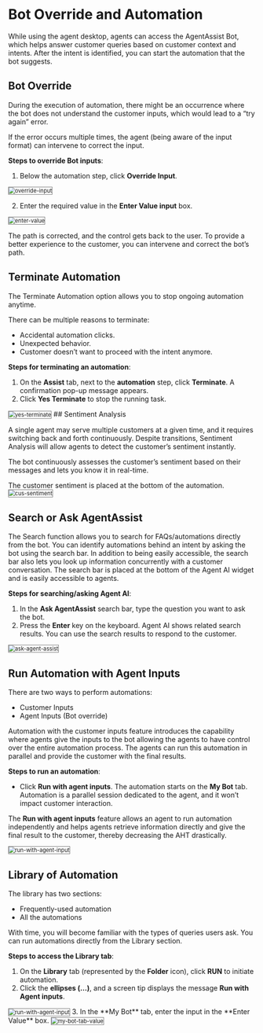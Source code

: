 # Bot Override and Automation

While using the agent desktop, agents can access the AgentAssist Bot, which helps answer customer queries based on customer context and intents. After the intent is identified, you can start the automation that the bot suggests.

## Bot Override
During the execution of automation, there might be an occurrence where the bot does not understand the customer inputs, which would lead to a “try again” error. 

If the error occurs multiple times, the agent (being aware of the input format) can intervene to correct the input.

**Steps to override Bot inputs**:

1. Below the automation step, click **Override Input**.
<img src="../bot-override-and-automation-images/override-input-1.png" alt="override-input" title="override-input" style="border: 1px solid gray; zoom:80%;">

2. Enter the required value in the **Enter Value input** box.
<img src="../bot-override-and-automation-images/enter-value-2.png" alt="enter-value" title="enter-value" style="border: 1px solid gray; zoom:80%;">

The path is corrected, and the control gets back to the user.
To provide a better experience to the customer, you can intervene and correct the bot’s path.


## Terminate Automation
The Terminate Automation option allows you to stop ongoing automation anytime.

There can be multiple reasons to terminate:
* Accidental automation clicks.
* Unexpected behavior.
* Customer doesn’t want to proceed with the intent anymore. 

**Steps for terminating an automation**:

1. On the **Assist** tab, next to the **automation** step, click **Terminate**. A confirmation pop-up message appears.
2. Click **Yes Terminate** to stop the running task.
<img src="../bot-override-and-automation-images/yes-terminate-3.png" alt="yes-terminate" title="yes-terminate" style="border: 1px solid gray; zoom:80%;">
## Sentiment Analysis

A single agent may serve multiple customers at a given time, and it requires switching back and forth continuously. Despite transitions, Sentiment Analysis will allow agents to detect the customer’s sentiment instantly.

The bot continuously assesses the customer’s sentiment based on their messages and lets you know it in real-time.

The customer sentiment is placed at the bottom of the automation.
<img src="../bot-override-and-automation-images/cus-sentiment-4.png" alt="cus-sentiment" title="cus-sentiment" style="border: 1px solid gray; zoom:80%;">

## Search or Ask AgentAssist

The Search function allows you to search for FAQs/automations directly from the bot. You can identify automations behind an intent by asking the bot using the search bar. In addition to being easily accessible, the search bar also lets you look up information concurrently with a customer conversation. The search bar is placed at the bottom of the Agent AI widget and is easily accessible to agents.

**Steps for searching/asking Agent AI**:

1. In the **Ask AgentAssist** search bar, type the question you want to ask the bot.
2. Press the **Enter** key on the keyboard. Agent AI shows related search results. You can use the search results to respond to the customer.
<img src="../bot-override-and-automation-images/ask-agent-assist-5.png" alt="ask-agent-assist" title="ask-agent-assist" style="border: 1px solid gray; zoom:80%;">

## Run Automation with Agent Inputs

There are two ways to perform automations:
* Customer Inputs  
* Agent Inputs (Bot override)

Automation with the customer inputs feature introduces the capability where agents give the inputs to the bot allowing the agents to have control over the entire automation process. The agents can run this automation in parallel and provide the customer with the final results.

**Steps to run an automation**:

* Click **Run with agent inputs**. The automation starts on the **My Bot** tab. Automation is a parallel session dedicated to the agent, and it won’t impact customer interaction.

The **Run with agent inputs** feature allows an agent to run automation independently and helps agents retrieve information directly and give the final result to the customer, thereby decreasing the AHT drastically.

<img src="../bot-override-and-automation-images/run-with-agent-input-6.png" alt="run-with-agent-input" title="run-with-agent-input" style="border: 1px solid gray; zoom:80%;">

## Library of Automation
The library has two sections:
* Frequently-used automation
* All the automations

With time, you will become familiar with the types of queries users ask. You can run automations directly from the Library section.

**Steps to access the Library tab**:

1. On the **Library** tab (represented by the **Folder** icon), click **RUN** to initiate automation.
2. Click the **ellipses (…)**, and a screen tip displays the message **Run with Agent inputs**.
<img src="../bot-override-and-automation-images/run-with-agentinputs-7.png" alt="run-with-agent-input" title="run-with-agent-input" style="border: 1px solid gray; zoom:80%;">
3. In the **My Bot** tab, enter the input in the **Enter Value** box.
<img src="../bot-override-and-automation-images/my-bot-tab-value-8.png" alt="my-bot-tab-value" title="my-bot-tab-value" style="border: 1px solid gray; zoom:80%;">